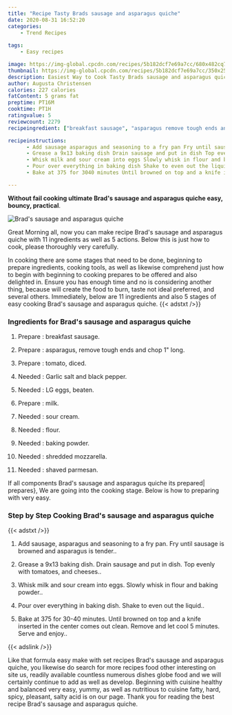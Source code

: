 ```yaml
---
title: "Recipe Tasty Brads sausage and asparagus quiche"
date: 2020-08-31 16:52:20
categories:
    - Trend Recipes
    
tags:
    - Easy recipes

image: https://img-global.cpcdn.com/recipes/5b182dcf7e69a7cc/680x482cq70/brads-sausage-and-asparagus-quiche-recipe-main-photo.jpg
thumbnail: https://img-global.cpcdn.com/recipes/5b182dcf7e69a7cc/350x250cq70/brads-sausage-and-asparagus-quiche-recipe-main-photo.jpg
description: Easiest Way to Cook Tasty Brads sausage and asparagus quiche with 11 ingredients and 5 stages of easy cooking.
author: Augusta Christensen
calories: 227 calories
fatContent: 5 grams fat
preptime: PT16M
cooktime: PT1H
ratingvalue: 5
reviewcount: 2279
recipeingredient: ["breakfast sausage", "asparagus remove tough ends and chop 1 long", "tomato diced", "Garlic salt and black pepper", "LG eggs beaten", "milk", "sour cream", "flour", "baking powder", "shredded mozzarella", "shaved parmesan"]

recipeinstructions: 
      - Add sausage asparagus and seasoning to a fry pan Fry until sausage is browned and asparagus is tender 
      - Grease a 9x13 baking dish Drain sausage and put in dish Top evenly with tomatoes and cheeses 
      - Whisk milk and sour cream into eggs Slowly whisk in flour and baking powder 
      - Pour over everything in baking dish Shake to even out the liquid 
      - Bake at 375 for 3040 minutes Until browned on top and a knife inserted in the center comes out clean Remove and let cool 5 minutes Serve and enjoy

---
```




**Without fail cooking ultimate Brad&#39;s sausage and asparagus quiche easy, bouncy, practical**. 


![Brad&#39;s sausage and asparagus quiche](https://img-global.cpcdn.com/recipes/5b182dcf7e69a7cc/680x482cq70/brads-sausage-and-asparagus-quiche-recipe-main-photo.jpg "Brad&#39;s sausage and asparagus quiche")




Great Morning all, now you can make recipe Brad&#39;s sausage and asparagus quiche with 11 ingredients as well as 5 actions. Below this is just how to cook, please thoroughly very carefully.

In cooking there are some stages that need to be done, beginning to prepare ingredients, cooking tools, as well as likewise comprehend just how to begin with beginning to cooking prepares to be offered and also delighted in. Ensure you has enough time and no is considering another thing, because will create the food to burn, taste not ideal preferred, and several others. Immediately, below are 11 ingredients and also 5 stages of easy cooking Brad&#39;s sausage and asparagus quiche.
{{< adstxt />}}

### Ingredients for Brad&#39;s sausage and asparagus quiche


1. Prepare  : breakfast sausage.

1. Prepare  : asparagus, remove tough ends and chop 1&#34; long.

1. Prepare  : tomato, diced.

1. Needed  : Garlic salt and black pepper.

1. Needed  : LG eggs, beaten.

1. Prepare  : milk.

1. Needed  : sour cream.

1. Needed  : flour.

1. Needed  : baking powder.

1. Needed  : shredded mozzarella.

1. Needed  : shaved parmesan.



If all components Brad&#39;s sausage and asparagus quiche its prepared| prepares}, We are going into the cooking stage. Below is how to preparing with very easy.

### Step by Step Cooking Brad&#39;s sausage and asparagus quiche

{{< adstxt />}}


1. Add sausage, asparagus and seasoning to a fry pan. Fry until sausage is browned and asparagus is tender..



1. Grease a 9x13 baking dish. Drain sausage and put in dish. Top evenly with tomatoes, and cheeses..



1. Whisk milk and sour cream into eggs. Slowly whisk in flour and baking powder..



1. Pour over everything in baking dish. Shake to even out the liquid..



1. Bake at 375 for 30-40 minutes. Until browned on top and a knife inserted in the center comes out clean. Remove and let cool 5 minutes. Serve and enjoy..





{{< adslink />}}

Like that formula easy make with set recipes Brad&#39;s sausage and asparagus quiche, you likewise do search for more recipes food other interesting on site us, readily available countless numerous dishes globe food and we will certainly continue to add as well as develop. Beginning with cuisine healthy and balanced very easy, yummy, as well as nutritious to cuisine fatty, hard, spicy, pleasant, salty acid is on our page. Thank you for reading the best recipe Brad&#39;s sausage and asparagus quiche.
